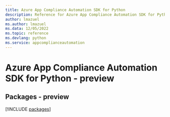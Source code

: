 ```yaml
---
title: Azure App Compliance Automation SDK for Python
description: Reference for Azure App Compliance Automation SDK for Python
author: lmazuel
ms.author: lmazuel
ms.data: 12/05/2022
ms.topic: reference
ms.devlang: python
ms.service: appcomplianceautomation
---
```

# Azure App Compliance Automation SDK for Python - preview
## Packages - preview
[!INCLUDE [packages](app-compliance-automation-index.md)]